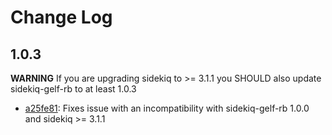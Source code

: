 # Change Log

## 1.0.3
**WARNING** If you are upgrading sidekiq to >= 3.1.1 you SHOULD also update sidekiq-gelf-rb to at least 1.0.3

* [a25fe81](https://github.com/betterplace/sidekiq-gelf-rb/commit/a25fe81f60fb2e8a04c733be828b762fb03ee5b0): Fixes issue with an incompatibility with sidekiq-gelf-rb 1.0.0 and sidekiq >= 3.1.1
